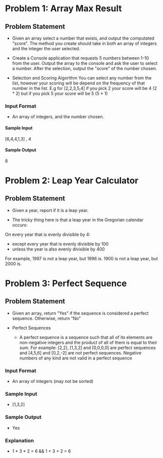 # Problem 1: Array Max Result

## Problem Statement
* Given an array select a number that exists, and output the computated "score". The method you create should take in both an array of integers and the integer the user selected.

* Create a Console application that requests 5 numbers between 1-10 from the user. Output the array to the console and ask the user to select a number. After the selection, output the "score" of the number chosen.

* Selection and Scoring Algorithm
You can select any number from the list, however your scoring will be depend on the frequency of that number in the list. E.g for [2,2,3,5,4] if you pick 2 your score will be 4 (2 * 2) but if you pick 5 your score will be 5 (5 * 1)

### Input Format
* An array of integers, and the number chosen.

#### Sample Input
[6,4,4,1,3] , 4

#### Sample Output
8


# Problem 2: Leap Year Calculator

## Problem Statement
* Given a year, report if it is a leap year.

* The tricky thing here is that a leap year in the Gregorian calendar occurs:

On every year that is evenly divisible by 4:
  * except every year that is evenly divisible by 100
  * unless the year is also evenly divisible by 400

For example, 1997 is not a leap year, but 1996 is. 1900 is not a leap year, but 2000 is.


# Problem 3: Perfect Sequence

## Problem Statement
* Given an array, return "Yes" if the sequence is considered a perfect sequence. Otherwise, return "No"

* Perfect Sequences
    * A perfect sequence is a sequence such that all of its elements are non-negative integers and the product of all of them is equal to their sum. For example: [2,2], [1,3,2] and [0,0,0,0] are perfect sequences and [4,5,6] and [0,2,-2] are not perfect sequences. Negative numbers of any kind are not valid in a perfect sequence

### Input Format
* An array of integers (may not be sorted)

### Sample Input
* [1,3,2]

### Sample Output
* Yes

### Explanation
* 1 * 3 * 2 = 6 && 1 + 3 + 2 = 6